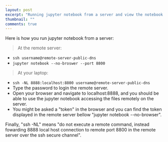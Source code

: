 ```yaml
---
layout: post
excerpt: "Running jupyter notebook from a server and view the notebook in your laptop browser via ssh"
thumbnail: ""
comments: true
---
```

Here is how you run jupyter notebook from a server:  
> At the remote server:  
* `ssh username@remote-server-public-dns`  
* `jupyter notebook --no-broswer --port 8800`  

> At your laptop:  
* `ssh -NL 8888:localhost:8800 username@remote-server-public-dns`  
* Type the password to login the remote server.  
* Open your browser and navigate to localhost:8888, and you should be able to use the jupyter notebook accessing the files remotely on the server.  
* You might be asked a "token" in the browser and you can find the token displayed in the remote server bellow "jupyter notebook --no-browser".  

Finally, "ssh -NL" means "do not execute a remote command, instead fowarding 8888 local host connection to remote port 8800 in the remote server over the ssh secure channel".

